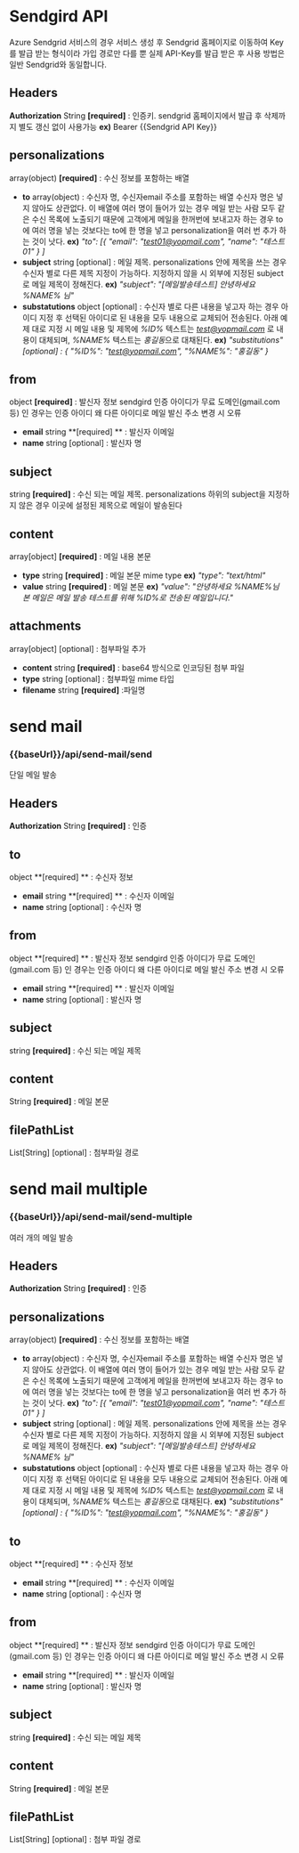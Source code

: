 # Sendgird API 

Azure Sendgrid 서비스의 경우 서비스 생성 후 Sendgrid 홈페이지로 이동하여  Key를 발급 받는 형식이라 가입 경로만 다를 뿐 실제 API-Key를  발급 받은 후 사용 방법은 일반 Sendgrid와 동일합니다.

## Headers
**Authorization** String   **[required]** :  인증키.  sendgrid 홈페이지에서 발급 후 삭제까지 별도 갱신 없이 사용가능
**ex)** Bearer {{Sendgrid API Key}}

##  personalizations
 array(object)  **[required]**  : 수신 정보를 포함하는 배열
 - **to** array(object) : 수신자 명, 수신자email 주소를 포함하는 배열 수신자 명은 넣지 않아도 상관없다. 이 배열에 여러 명이 들어가 있는 경우 메일 받는 사람 모두 같은 수신 목록에 노출되기 때문에 고객에게 메일을 한꺼번에 보내고자 하는 경우 to 에 여러 명을 넣는 것보다는 to에 한 명을 넣고 personalization을 여러 번 추가 하는 것이 낫다.
**ex)**   *"to": [{ "email": "test01@yopmail.com",  "name": "테스트01" } ]*
 - **subject** string [optional] : 메일 제목. personalizations 안에 제목을 쓰는 경우 수신자 별로 다른 제목 지정이 가능하다. 지정하지 않을 시 외부에 지정된 subject로 메일 제목이 정해진다.
 **ex)**  *"subject": "[메일발송테스트] 안녕하세요 %NAME% 님"*
- **substatutions** object [optional]  :  수신자 별로 다른 내용을 넣고자 하는 경우 아이디 지정 후 선택된 아이디로 된 내용을 모두 내용으로 교체되어 전송된다. 아래 예제 대로 지정 시 메일 내용 및 제목에 *%ID%* 텍스트는 *test@yopmail.com* 로 내용이 대체되며, *%NAME%* 텍스트는 *홍길동*으로 대채된다.
 **ex)**  *"substitutions" [optional] : { "%ID%": "test@yopmail.com", "%NAME%": "홍길동" }*

## from 
object **[required]** : 발신자 정보 sendgird 인증 아이디가 무료 도메인(gmail.com 등) 인 경우는 인증 아이디 왜 다른 아이디로 메일 발신 주소 변경 시 오류
 - **email** string **[required] ** : 발신자 이메일
 -  **name** string [optional] : 발신자 명  
 
## subject
string **[required]**  :  수신 되는 메일 제목.  personalizations 하위의 subject을 지정하지 않은 경우 이곳에 설정된 제목으로 메일이 발송된다

## content
array[object] **[required]** : 메일 내용 본문
- **type** string **[required]** : 메일 본문 mime type 
**ex)** *"type": "text/html"*
- **value** string **[required]** : 메일 본문
**ex)**  *"value": "안녕하세요 %NAME%님<br> 본 메일은 메일 발송 테스트를 위해 %ID%로 전송된 메일입니다."*

## attachments
array[object] [optional]  : 첨부파일 추가
- **content** string **[required]** : base64 방식으로 인코딩된 첨부 파일 
- **type** string [optional] : 첨부파일 mime 타입
- **filename** string **[required]** :파일명



# send mail
### {{baseUrl}}/api/send-mail/send
단일 메일 발송
## Headers
**Authorization** String   **[required]** :  인증

## to
object **[required] ** : 수신자 정보 
 - **email** string **[required] ** : 수신자 이메일
 -  **name** string [optional] : 수신자 명  

## from 
object **[required] ** : 발신자 정보 sendgird 인증 아이디가 무료 도메인(gmail.com 등) 인 경우는 인증 아이디 왜 다른 아이디로 메일 발신 주소 변경 시 오류
 - **email** string **[required] ** : 발신자 이메일
 -  **name** string [optional] : 발신자 명  
 
## subject
string **[required]**  :  수신 되는 메일 제목

## content
String **[required]** : 메일 본문

## filePathList
List[String] [optional]  : 첨부파일 경로


# send mail multiple
### {{baseUrl}}/api/send-mail/send-multiple
여러 개의 메일 발송
## Headers
**Authorization** String   **[required]** :  인증

##  personalizations
 array(object)  **[required]**  : 수신 정보를 포함하는 배열
 - **to** array(object) : 수신자 명, 수신자email 주소를 포함하는 배열 수신자 명은 넣지 않아도 상관없다. 이 배열에 여러 명이 들어가 있는 경우 메일 받는 사람 모두 같은 수신 목록에 노출되기 때문에 고객에게 메일을 한꺼번에 보내고자 하는 경우 to 에 여러 명을 넣는 것보다는 to에 한 명을 넣고 personalization을 여러 번 추가 하는 것이 낫다.
**ex)**   *"to": [{ "email": "test01@yopmail.com",  "name": "테스트01" } ]*
 - **subject** string [optional] : 메일 제목. personalizations 안에 제목을 쓰는 경우 수신자 별로 다른 제목 지정이 가능하다. 지정하지 않을 시 외부에 지정된 subject로 메일 제목이 정해진다.
 **ex)**  *"subject": "[메일발송테스트] 안녕하세요 %NAME% 님"*
- **substatutions** object [optional]  :  수신자 별로 다른 내용을 넣고자 하는 경우 아이디 지정 후 선택된 아이디로 된 내용을 모두 내용으로 교체되어 전송된다. 아래 예제 대로 지정 시 메일 내용 및 제목에 *%ID%* 텍스트는 *test@yopmail.com* 로 내용이 대체되며, *%NAME%* 텍스트는 *홍길동*으로 대채된다.
 **ex)**  *"substitutions" [optional] : { "%ID%": "test@yopmail.com", "%NAME%": "홍길동" }*


## to
object **[required] ** : 수신자 정보  
 - **email** string **[required] ** : 수신자 이메일
 -  **name** string [optional] : 수신자 명  

## from 
object **[required] ** : 발신자 정보 sendgird 인증 아이디가 무료 도메인(gmail.com 등) 인 경우는 인증 아이디 왜 다른 아이디로 메일 발신 주소 변경 시 오류
 - **email** string **[required] ** : 발신자 이메일
 -  **name** string [optional] : 발신자 명  
 
## subject
string **[required]**  :  수신 되는 메일 제목

## content
String **[required]** : 메일 본문

## filePathList
List[String] [optional]  : 첨부 파일 경로
